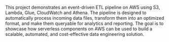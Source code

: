 This project demonstrates an event-driven ETL pipeline on AWS using S3, Lambda, Glue, CloudWatch and Athena. The pipeline is designed to automatically process incoming data files, transform them into an optimized format, and make them queryable for analytics and reporting.  The goal is to showcase how serverless components on AWS can be used to build a scalable, automated, and cost-effective data engineering solution.
